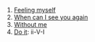 1. [Feeling myself](https://www.youtube.com/watch?v=P8TagRVp_0I)
2. [When can I see you again](https://www.youtube.com/watch?v=Ee9SCW91urE)
3. [Without me](https://www.youtube.com/watch?v=6n5SqwERoOc)
4. [Do it](https://www.youtube.com/watch?v=a9HIaGcBocc): ii-V-I
